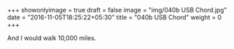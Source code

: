 +++
showonlyimage = true
draft = false
image = "img/040b USB Chord.jpg"
date = "2016-11-05T18:25:22+05:30"
title = "040b USB Chord"
weight = 0
+++

And I would walk 10,000 miles.

